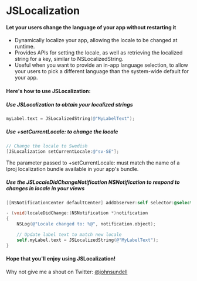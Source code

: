 JSLocalization
==============

#### Let your users change the language of your app without restarting it

* Dynamically localize your app, allowing the locale to be changed at runtime.
* Provides APIs for setting the locale, as well as retrieving the localized string for a key, similar to NSLocalizedString.
* Useful when you want to provide an in-app language selection, to allow your users to pick a different language than the system-wide default for your app.

#### Here's how to use JSLocalization:

##### Use JSLocalization to obtain your localized strings

```objective-c
myLabel.text = JSLocalizedString(@"MyLabelText");
```

##### Use +setCurrentLocale: to change the locale
```objective-c
// Change the locale to Swedish
[JSLocalization setCurrentLocale:@"sv-SE"];
```

The parameter passed to +setCurrentLocale: must match the name of a lproj localization bundle available in your app's bundle.

##### Use the JSLocaleDidChangeNotification NSNotification to respond to changes in locale in your views
```objective-c
[[NSNotificationCenter defaultCenter] addObserver:self selector:@selector(localeDidChange:) name:JSLocaleDidChangeNotification object:nil];

- (void)localeDidChange:(NSNotification *)notification
{
	NSLog(@"Locale changed to: %@", notification.object);

	// Update label text to match new locale
	self.myLabel.text = JSLocalizedString(@"MyLabelText");
}
```

#### Hope that you'll enjoy using JSLocalization!

Why not give me a shout on Twitter: [@johnsundell](https://twitter.com/johnsundell)